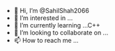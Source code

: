 - 👋 Hi, I’m @SahilShah2066
- 👀 I’m interested in ...
- 🌱 I’m currently learning ...C++
- 💞️ I’m looking to collaborate on ...
- 📫 How to reach me ...

<!---
SahilShah2066/SahilShah2066 is a ✨ special ✨ repository because its `README.md` (this file) appears on your GitHub profile.
You can click the Preview link to take a look at your changes.
--->
